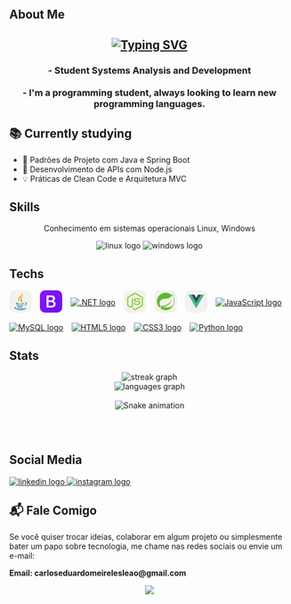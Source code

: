 <h2 align="left">About Me</h2>

<h2 align="center">
  <a href="https://git.io/typing-svg">
    <img src="https://readme-typing-svg.herokuapp.com?font=Fira+Code&duration=3000&pause=100&width=435&lines=Hello++World!;My+name+is+Carlos+Eduardo." alt="Typing SVG" />
  </a>
</h2>

<h3 align="center">
  - Student Systems Analysis and Development<br><br>
  - I'm a programming student, always looking to learn new programming languages.
</h3>

<h2 align="left">📚 Currently studying</h2>

<ul>
  <li>📘 Padrões de Projeto com Java e Spring Boot</li>
  <li>🔧 Desenvolvimento de APIs com Node.js</li>
  <li>💡 Práticas de Clean Code e Arquitetura MVC</li>
</ul>

<h2 align="left">Skills</h2>

<p align="center">Conhecimento em sistemas operacionais Linux, Windows</p>

<div align="center">
  <img src="https://skillicons.dev/icons?i=linux" height="50" alt="linux logo" />
  <img src="https://skillicons.dev/icons?i=windows" height="50" alt="windows logo" />
</div>


<h2 align="left">Techs</h2>

<div style="display: flex; flex-wrap: wrap; gap: 15px; align-items: center;">
  <a href="https://www.java.com/pt-BR/" target="_blank">
    <img src="https://raw.githubusercontent.com/tandpfun/skill-icons/65dea6c4eaca7da319e552c09f4cf5a9a8dab2c8/icons/Java-Light.svg" height="40" alt="Java logo" />
  </a>
  <a href="https://getbootstrap.com/" target="_blank">
    <img src="https://raw.githubusercontent.com/tandpfun/skill-icons/65dea6c4eaca7da319e552c09f4cf5a9a8dab2c8/icons/Bootstrap.svg" height="40" alt="Bootstrap logo" />
  </a>
  <a href="https://dotnet.microsoft.com/" target="_blank">
    <img src="https://skillicons.dev/icons?i=dotnet" height="40" alt=".NET logo" />
  </a>
  <a href="https://nodejs.org/" target="_blank">
    <img src="https://raw.githubusercontent.com/tandpfun/skill-icons/65dea6c4eaca7da319e552c09f4cf5a9a8dab2c8/icons/NodeJS-Light.svg" height="40" alt="Node.js logo" />
  </a>
  <a href="https://spring.io/" target="_blank">
    <img src="https://raw.githubusercontent.com/tandpfun/skill-icons/65dea6c4eaca7da319e552c09f4cf5a9a8dab2c8/icons/Spring-Light.svg" height="40" alt="Spring logo" />
  </a>
  <a href="https://vuejs.org/" target="_blank">
    <img src="https://raw.githubusercontent.com/tandpfun/skill-icons/65dea6c4eaca7da319e552c09f4cf5a9a8dab2c8/icons/VueJS-Light.svg" height="40" alt="Vue logo" />
  </a>
  <a href="https://developer.mozilla.org/pt-BR/docs/Web/JavaScript" target="_blank">
    <img src="https://skillicons.dev/icons?i=js" height="40" alt="JavaScript logo" />
  </a>
  <a href="https://www.mysql.com/" target="_blank">
    <img src="https://skillicons.dev/icons?i=mysql" height="40" alt="MySQL logo" />
  </a>
  <a href="https://developer.mozilla.org/pt-BR/docs/Web/HTML" target="_blank">
    <img src="https://skillicons.dev/icons?i=html" height="40" alt="HTML5 logo" />
  </a>
  <a href="https://developer.mozilla.org/pt-BR/docs/Web/CSS" target="_blank">
    <img src="https://skillicons.dev/icons?i=css" height="40" alt="CSS3 logo" />
  </a>
  <a href="https://www.python.org/" target="_blank">
    <img src="https://skillicons.dev/icons?i=py" height="40" alt="Python logo" />
  </a>
</div>

<h2 align="left">Stats</h2>

<div align="center">
  <img src="https://streak-stats.demolab.com?user=eduardoleao-system&locale=pt-br&mode=weekly&theme=dark&hide_border=false&border_radius=5&date_format=M%20j%5B,%20Y%5D&order=3" height="130" alt="streak graph" />
</div>

<div align="center">
  <img src="https://github-readme-stats.vercel.app/api/top-langs?username=EduardoLeao-system&locale=en&hide_title=false&layout=compact&card_width=320&langs_count=5&theme=dracula&hide_border=false&order=2" height="130" alt="languages graph" />
</div>

<div align="center">
  <br>
  <img src="https://raw.githubusercontent.com/EduardoLeao-system/EduardoLeao-system/output/snake.svg" alt="Snake animation" />

<br/><br/>

</div>

<h2 align="left">Social Media</h2>

<div align="left">
  <a href="https://www.linkedin.com/in/carlos-eduardoleao-9b9a00237/" target="_blank">
    <img src="https://raw.githubusercontent.com/maurodesouza/profile-readme-generator/master/src/assets/icons/social/linkedin/default.svg" width="52" height="40" alt="linkedin logo" />
  </a>
  <a href="https://www.instagram.com/eduleao1/" target="_blank">
    <img src="https://raw.githubusercontent.com/maurodesouza/profile-readme-generator/master/src/assets/icons/social/instagram/default.svg" width="52" height="40" alt="instagram logo" />
  </a>
</div>
<h2 align="left">📬 Fale Comigo</h2>

<p>Se você quiser trocar ideias, colaborar em algum projeto ou simplesmente bater um papo sobre tecnologia, me chame nas redes sociais ou envie um e-mail:</p>

<p><strong>Email:  carloseduardomeirelesleao@gmail.com</strong></p>

<div align="center">
  <img height="220" src="https://64.media.tumblr.com/3ebef054c877d03c507aa8c40149908b/6ea0a0e867ebf441-0d/s1280x1920/515b1f92b9830672a913d4f32c3f233b08bf3643.gif" />
</div>
